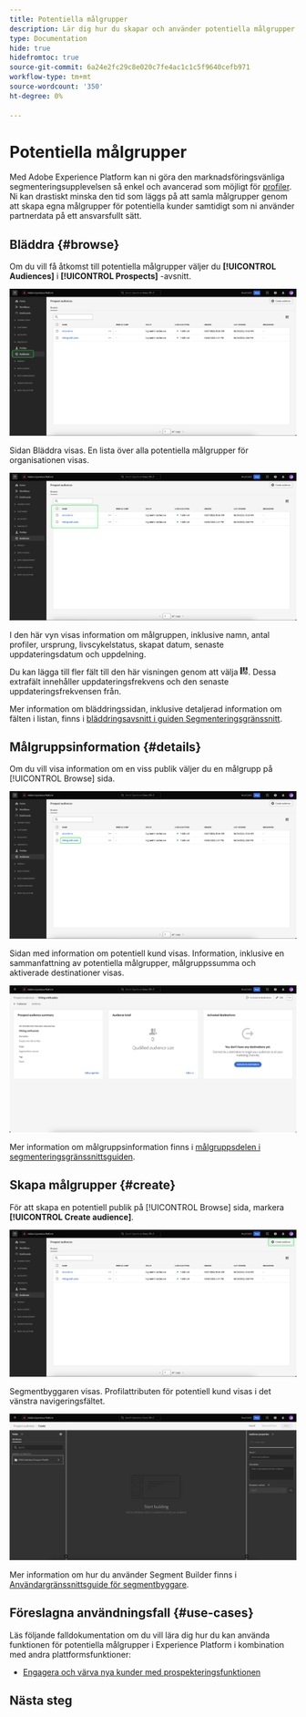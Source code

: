 ```yaml
---
title: Potentiella målgrupper
description: Lär dig hur du skapar och använder potentiella målgrupper för att nå okända kunder med hjälp av tredjepartsinformation.
type: Documentation
hide: true
hidefromtoc: true
source-git-commit: 6a24e2fc29c8e020c7fe4ac1c1c5f9640cefb971
workflow-type: tm+mt
source-wordcount: '350'
ht-degree: 0%

---
```



# Potentiella målgrupper

Med Adobe Experience Platform kan ni göra den marknadsföringsvänliga segmenteringsupplevelsen så enkel och avancerad som möjligt för [profiler](../../profile/ui/prospect-profile.md). Ni kan drastiskt minska den tid som läggs på att samla målgrupper genom att skapa egna målgrupper för potentiella kunder samtidigt som ni använder partnerdata på ett ansvarsfullt sätt.

## Bläddra {#browse}

Om du vill få åtkomst till potentiella målgrupper väljer du **[!UICONTROL Audiences]** i **[!UICONTROL Prospects]** -avsnitt.

![The [!UICONTROL Audiences] knappen är markerad i [!UICONTROL Prospects] -avsnitt.](../images/ui/prospect-audience/prospect-audiences.png)

Sidan Bläddra visas. En lista över alla potentiella målgrupper för organisationen visas.

![De potentiella målgrupperna som tillhör organisationen markeras.](../images/ui/prospect-audience/browse-audiences.png)

I den här vyn visas information om målgruppen, inklusive namn, antal profiler, ursprung, livscykelstatus, skapat datum, senaste uppdateringsdatum och uppdelning.

Du kan lägga till fler fält till den här visningen genom att välja ![filterattributsikonen](../images/ui/prospect-audience/filter-attribute.png). Dessa extrafält innehåller uppdateringsfrekvens och den senaste uppdateringsfrekvensen från.

Mer information om bläddringssidan, inklusive detaljerad information om fälten i listan, finns i [bläddringsavsnitt i guiden Segmenteringsgränssnitt](./overview.md#browse).

## Målgruppsinformation {#details}

Om du vill visa information om en viss publik väljer du en målgrupp på [!UICONTROL Browse] sida.

![En specifik publik med potentiella kunder markeras.](../images/ui/prospect-audience/select-specific-audience.png)

Sidan med information om potentiell kund visas. Information, inklusive en sammanfattning av potentiella målgrupper, målgruppssumma och aktiverade destinationer visas.

![Sidan med information om potentiell kund visas.](../images/ui/prospect-audience/audience-details.png)

Mer information om målgruppsinformation finns i [målgruppsdelen i segmenteringsgränssnittsguiden](./overview.md).

## Skapa målgrupper {#create}

För att skapa en potentiell publik på [!UICONTROL Browse] sida, markera **[!UICONTROL Create audience]**.

![The [!UICONTROL Create audience] knappen markeras på den potentiella målgruppens webbsida.](../images/ui/prospect-audience/select-create-audience.png)

Segmentbyggaren visas. Profilattributen för potentiell kund visas i det vänstra navigeringsfältet.

![Segmentbyggaren visas. Observera att de enda tillgängliga attributen är för klassen Prospekt Profile.](../images/ui/prospect-audience/segment-builder.png)

Mer information om hur du använder Segment Builder finns i [Användargränssnittsguide för segmentbyggare](./segment-builder.md).

## Föreslagna användningsfall {#use-cases}

Läs följande falldokumentation om du vill lära dig hur du kan använda funktionen för potentiella målgrupper i Experience Platform i kombination med andra plattformsfunktioner:

- [Engagera och värva nya kunder med prospekteringsfunktionen](../../rtcdp/partner-data/prospecting.md)

## Nästa steg

<!-- After reading this guide, you now know how to create and manage your prospect audiences in Adobe Experience Platform. To learn how to activate a prospect audience to other downstream services, please read the guide on [activating prospect audiences](../../destinations/ui/activate-prospect-audiences.md). -->
